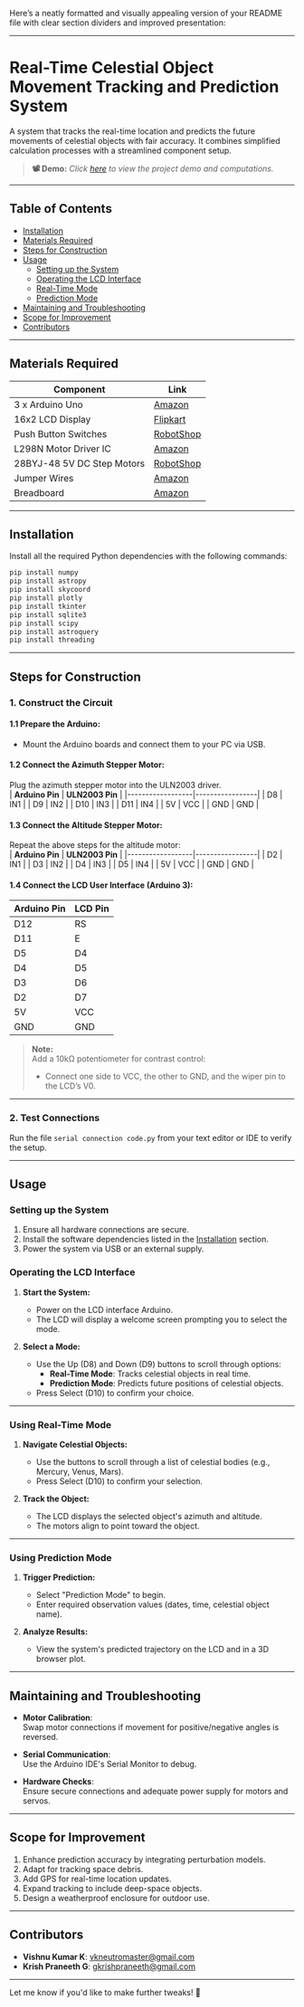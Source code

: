 Here’s a neatly formatted and visually appealing version of your README file with clear section dividers and improved presentation: 

---

# **Real-Time Celestial Object Movement Tracking and Prediction System**

A system that tracks the real-time location and predicts the future movements of celestial objects with fair accuracy. It combines simplified calculation processes with a streamlined component setup.

> **📽️ Demo:** *Click [here](#) to view the project demo and computations.*

---

## **Table of Contents**
- [Installation](#installation)
- [Materials Required](#materials-required)
- [Steps for Construction](#steps-for-construction)
- [Usage](#usage)
  - [Setting up the System](#setting-up-the-system)
  - [Operating the LCD Interface](#operating-the-lcd-interface)
  - [Real-Time Mode](#using-real-time-mode)
  - [Prediction Mode](#using-prediction-mode)
- [Maintaining and Troubleshooting](#maintaining-and-troubleshooting)
- [Scope for Improvement](#scope-for-improvement)
- [Contributors](#contributors)

---

## **Materials Required**

| **Component**              | **Link**                                                                                                   |
|-----------------------------|-----------------------------------------------------------------------------------------------------------|
| 3 x Arduino Uno            | [Amazon](https://www.amazon.in/Arduino-Uno-Rev3-Microcontroller-Board/dp/B0752X52VB)                       |
| 16x2 LCD Display           | [Flipkart](https://www.flipkart.com/16x2-lcd-display-module-blue-backlight/p/itm0817793201)                |
| Push Button Switches       | [RobotShop](https://www.robotshop.com/en/products/taxibot-button-switch-normal-open?gclid=...)             |
| L298N Motor Driver IC      | [Amazon](https://www.amazon.in/L298N-Motor-Driver-Module-Dual-H-Bridge/dp/B07D3Y917R)                      |
| 28BYJ-48 5V DC Step Motors | [RobotShop](https://www.robotshop.com/en/products/pololu-37d-metal-gearmotor-100-1-37d-210rpm?gclid=...)  |
| Jumper Wires               | [Amazon](https://www.amazon.in/Jumper-Wire-Male-to-Female-20cm-20-Pcs/dp/B07D3Y917R)                       |
| Breadboard                 | [Amazon](https://www.amazon.in/ELECFY-Breadboard-830-Tie-Points-Self-Adhesive-PCB-Board/dp/B07D3Y917R)    |

---

## **Installation**

Install all the required Python dependencies with the following commands:  
```bash
pip install numpy
pip install astropy
pip install skycoord
pip install plotly
pip install tkinter
pip install sqlite3
pip install scipy
pip install astroquery
pip install threading
```

---

## **Steps for Construction**

### **1. Construct the Circuit**

#### **1.1 Prepare the Arduino:**
- Mount the Arduino boards and connect them to your PC via USB.

#### **1.2 Connect the Azimuth Stepper Motor:**
Plug the azimuth stepper motor into the ULN2003 driver.  
| **Arduino Pin** | **ULN2003 Pin** |
|------------------|-----------------|
| D8               | IN1             |
| D9               | IN2             |
| D10              | IN3             |
| D11              | IN4             |
| 5V               | VCC             |
| GND              | GND             |

#### **1.3 Connect the Altitude Stepper Motor:**
Repeat the above steps for the altitude motor:  
| **Arduino Pin** | **ULN2003 Pin** |
|------------------|-----------------|
| D2               | IN1             |
| D3               | IN2             |
| D4               | IN3             |
| D5               | IN4             |
| 5V               | VCC             |
| GND              | GND             |

#### **1.4 Connect the LCD User Interface (Arduino 3):**

| **Arduino Pin** | **LCD Pin** |
|------------------|-------------|
| D12              | RS          |
| D11              | E           |
| D5               | D4          |
| D4               | D5          |
| D3               | D6          |
| D2               | D7          |
| 5V               | VCC         |
| GND              | GND         |

> **Note:**  
> Add a 10kΩ potentiometer for contrast control:
> - Connect one side to VCC, the other to GND, and the wiper pin to the LCD’s V0.

---

### **2. Test Connections**
Run the file `serial connection code.py` from your text editor or IDE to verify the setup.

---

## **Usage**

### **Setting up the System**
1. Ensure all hardware connections are secure.
2. Install the software dependencies listed in the [Installation](#installation) section.
3. Power the system via USB or an external supply.

### **Operating the LCD Interface**
1. **Start the System:**
   - Power on the LCD interface Arduino.
   - The LCD will display a welcome screen prompting you to select the mode.

2. **Select a Mode:**
   - Use the Up (D8) and Down (D9) buttons to scroll through options:
     - **Real-Time Mode**: Tracks celestial objects in real time.
     - **Prediction Mode**: Predicts future positions of celestial objects.
   - Press Select (D10) to confirm your choice.

---

### **Using Real-Time Mode**
1. **Navigate Celestial Objects:**
   - Use the buttons to scroll through a list of celestial bodies (e.g., Mercury, Venus, Mars).
   - Press Select (D10) to confirm your selection.

2. **Track the Object:**
   - The LCD displays the selected object's azimuth and altitude.
   - The motors align to point toward the object.

---

### **Using Prediction Mode**
1. **Trigger Prediction:**
   - Select "Prediction Mode" to begin.
   - Enter required observation values (dates, time, celestial object name).

2. **Analyze Results:**
   - View the system's predicted trajectory on the LCD and in a 3D browser plot.

---

## **Maintaining and Troubleshooting**

- **Motor Calibration**:  
   Swap motor connections if movement for positive/negative angles is reversed.

- **Serial Communication**:  
   Use the Arduino IDE's Serial Monitor to debug.

- **Hardware Checks**:  
   Ensure secure connections and adequate power supply for motors and servos.

---

## **Scope for Improvement**

1. Enhance prediction accuracy by integrating perturbation models.  
2. Adapt for tracking space debris.  
3. Add GPS for real-time location updates.  
4. Expand tracking to include deep-space objects.  
5. Design a weatherproof enclosure for outdoor use.

---

## **Contributors**

- **Vishnu Kumar K**: [vkneutromaster@gmail.com](mailto:vkneutromaster@gmail.com)  
- **Krish Praneeth G**: [gkrishpraneeth@gmail.com](mailto:gkrishpraneeth@gmail.com)  

---

Let me know if you'd like to make further tweaks! 🚀
